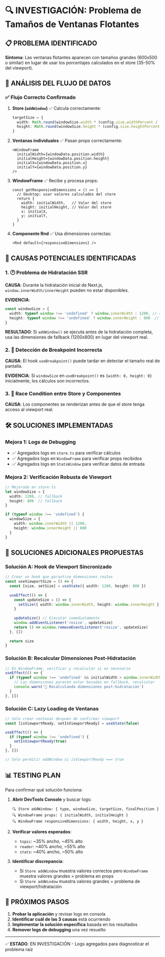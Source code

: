 # 🔍 INVESTIGACIÓN: Problema de Tamaños de Ventanas Flotantes

## 📋 PROBLEMA IDENTIFICADO

**Síntoma**: Las ventanas flotantes aparecen con tamaños grandes (600x500 o similar) en lugar de usar los porcentajes calculados en el store (35-50% del viewport).

## 🔎 ANÁLISIS DEL FLUJO DE DATOS

### **✅ Flujo Correcto Confirmado**

1. **Store (`addWindow`)** ✅ Calcula correctamente:
   ```typescript
   targetSize = {
     width: Math.round(windowSize.width * (config.size.widthPercent / 100)),
     height: Math.round(windowSize.height * (config.size.heightPercent / 100))
   }
   ```

2. **Ventanas individuales** ✅ Pasan props correctamente:
   ```tsx
   <WindowFrame
     initialWidth={windowData.position.width}
     initialHeight={windowData.position.height}
     initialX={windowData.position.x}
     initialY={windowData.position.y}
   />
   ```

3. **WindowFrame** ✅ Recibe y procesa props:
   ```tsx
   const getResponsiveDimensions = () => {
     // Desktop: usar valores calculados del store
     return {
       width: initialWidth,   // Valor del store
       height: initialHeight, // Valor del store
       x: initialX,
       y: initialY,
     }
   }
   ```

4. **Componente Rnd** ✅ Usa dimensiones correctas:
   ```tsx
   <Rnd default={responsiveDimensions} />
   ```

## 🎯 CAUSAS POTENCIALES IDENTIFICADAS

### **1. 🕐 Problema de Hidratación SSR**

**CAUSA**: Durante la hidratación inicial de Next.js, `window.innerWidth/innerHeight` pueden no estar disponibles.

**EVIDENCIA**:
```typescript
const windowSize = {
  width: typeof window !== 'undefined' ? window.innerWidth : 1200, // ← Fallback
  height: typeof window !== 'undefined' ? window.innerHeight : 800  // ← Fallback
}
```

**RESULTADO**: Si `addWindow()` se ejecuta antes de la hidratación completa, usa las dimensiones de fallback (1200x800) en lugar del viewport real.

### **2. 📱 Detección de Breakpoint Incorrecta**

**CAUSA**: El hook `useBreakpoint()` puede tardar en detectar el tamaño real de pantalla.

**EVIDENCIA**: Si `windowSize` en `useBreakpoint()` es `{width: 0, height: 0}` inicialmente, los cálculos son incorrectos.

### **3. 🔄 Race Condition entre Store y Componentes**

**CAUSA**: Los componentes se renderizan antes de que el store tenga acceso al viewport real.

## 🛠️ SOLUCIONES IMPLEMENTADAS

### **Mejora 1: Logs de Debugging**
- ✅ Agregados logs en `store.ts` para verificar cálculos
- ✅ Agregados logs en `WindowFrame` para verificar props recibidos
- ✅ Agregados logs en `StatsWindow` para verificar datos de entrada

### **Mejora 2: Verificación Robusta de Viewport**
```typescript
// Mejorado en store.ts
let windowSize = {
  width: 1200, // fallback
  height: 800  // fallback
}

if (typeof window !== 'undefined') {
  windowSize = {
    width: window.innerWidth || 1200,
    height: window.innerHeight || 800
  }
}
```

## 🔧 SOLUCIONES ADICIONALES PROPUESTAS

### **Solución A: Hook de Viewport Sincronizado**
```typescript
// Crear un hook que garantice dimensiones reales
const useViewportSize = () => {
  const [size, setSize] = useState({ width: 1200, height: 800 })
  
  useEffect(() => {
    const updateSize = () => {
      setSize({ width: window.innerWidth, height: window.innerHeight })
    }
    
    updateSize() // Ejecutar inmediatamente
    window.addEventListener('resize', updateSize)
    return () => window.removeEventListener('resize', updateSize)
  }, [])
  
  return size
}
```

### **Solución B: Recalcular Dimensiones Post-Hidratación**
```typescript
// En WindowFrame, verificar y recalcular si es necesario
useEffect(() => {
  if (typeof window !== 'undefined' && initialWidth > window.innerWidth * 0.8) {
    // Las dimensiones parecen estar basadas en fallback, recalcular
    console.warn('🔄 Recalculando dimensiones post-hidratación')
  }
}, [])
```

### **Solución C: Lazy Loading de Ventanas**
```typescript
// Solo crear ventanas después de confirmar viewport
const [isViewportReady, setIsViewportReady] = useState(false)

useEffect(() => {
  if (typeof window !== 'undefined') {
    setIsViewportReady(true)
  }
}, [])

// Solo permitir addWindow si isViewportReady === true
```

## 📊 TESTING PLAN

Para confirmar qué solución funciona:

1. **Abrir DevTools Console** y buscar logs:
   ```
   🔍 Store addWindow: { type, windowSize, targetSize, finalPosition }
   🔍 WindowFrame props: { initialWidth, initialHeight }
   🔍 WindowFrame responsiveDimensions: { width, height, x, y }
   ```

2. **Verificar valores esperados**:
   - `topic`: ~35% ancho, ~45% alto
   - `reader`: ~40% ancho, ~55% alto
   - `stats`: ~40% ancho, ~50% alto

3. **Identificar discrepancia**:
   - Si `Store addWindow` muestra valores correctos pero `WindowFrame` muestra valores grandes = problema en props
   - Si `Store addWindow` muestra valores grandes = problema de viewport/hidratación

## 🎯 PRÓXIMOS PASOS

1. **Probar la aplicación** y revisar logs en consola
2. **Identificar cuál de las 3 causas** está ocurriendo
3. **Implementar la solución específica** basada en los resultados
4. **Remover logs de debugging** una vez resuelto

---

✅ **ESTADO**: EN INVESTIGACIÓN - Logs agregados para diagnosticar el problema raíz
